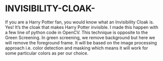 # INVISIBILITY-CLOAK-

If you are a Harry Potter fan, you would know what an Invisibility Cloak is. Yes! It’s the cloak that makes Harry Potter invisible. I made this happen with a few line of python code in OpenCV. This technique is opposite to the Green Screening. In green screening, we remove background but here we will remove the foreground frame. It will be based on the image processing approach i.e. color detection and masking which means it will work for some particular colors as per our choice.
